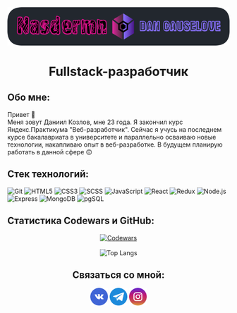 <div align='center'>
  <a href='https://github.com/Nasdermn'>
    <img src='./images/nasdermn.png' alt='Логотип профиля' />
  </a>
</div>

<h1 align='center'>Fullstack-разработчик</h1>

## Обо мне:

Привет 👋\
Меня зовут Даниил Козлов, мне 23 года. Я закончил курс Яндекс.Практикума "Веб-разработчик". Сейчас я учусь на последнем курсе бакалавриата в университете и параллельно осваиваю новые технологии, накапливаю опыт в веб-разработке. В будущем планирую работать в данной сфере 🙃

## Стек технологий:

![Git](https://img.shields.io/badge/Git-21201e?style=for-the-badge&logo=git&logoColor=d86513)
![HTML5](https://img.shields.io/badge/HTML5-e2cccc?style=for-the-badge&logo=html5&logoColor=orange)
![CSS3](https://img.shields.io/badge/CSS3-1155b9?style=for-the-badge&logo=css3&logoColor=purple)
![SCSS](https://img.shields.io/badge/SCSS-c50b68?style=for-the-badge&logo=sass&logoColor=fff)
![JavaScript](https://img.shields.io/badge/JavaScript-343032?style=for-the-badge&logo=javascript&logoColor=c8d50c)
![React](https://img.shields.io/badge/React-000?style=for-the-badge&logo=react&logoColor=197185)
![Redux](https://img.shields.io/badge/Redux-000?style=for-the-badge&logo=redux&logoColor=7214dc)
![Node.js](https://img.shields.io/badge/Node.js-b20606?style=for-the-badge&logo=node.js&logoColor=27c22c)
![Express](https://img.shields.io/badge/Express-7214dc?style=for-the-badge&logo=express&logoColor=000)
![MongoDB](https://img.shields.io/badge/MongoDB-2b2038?style=for-the-badge&logo=mongoDB&logoColor=0dc813)
![pgSQL](https://img.shields.io/badge/pgSQL-fff?style=for-the-badge&logo=postgreSQL&logoColor=5B85A6)

## Статистика Codewars и GitHub:

<div align='center'>
  <a href="https://www.codewars.com/users/Nasdermn">
    <img src="https://www.codewars.com/users/Nasdermn/badges/large" alt="Codewars">
  </a>
  <br><br>
  <img src='https://github-readme-stats.vercel.app/api/top-langs/?username=nasdermn&theme=merko' alt='Top Langs' />
</div>
<h2 align='center'>Связаться со мной:</h2>
<div align='center'>
  <a href='https://vk.com/dancauselove'><img src='./images/vk.png' alt='VK' width='40' height=auto></a>
  <a href='https://t.me/nasdermn'><img src='./images/telegram.png' alt='Telegram' width='40' height=auto></a>
  <a href='https://instagram.com/nasdermn'><img src='./images/instagram.png' alt='Instagram' width='40' height=auto></a>
</div>
